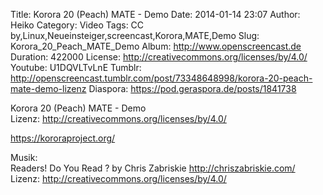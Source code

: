 Title: Korora 20 (Peach) MATE - Demo
Date: 2014-01-14 23:07
Author: Heiko
Category: Video
Tags: CC by,Linux,Neueinsteiger,screencast,Korora,MATE,Demo
Slug: Korora_20_Peach_MATE_Demo
Album: http://www.openscreencast.de
Duration: 422000
License: http://creativecommons.org/licenses/by/4.0/
Youtube: U1DQVLTvLnE
Tumblr: http://openscreencast.tumblr.com/post/73348648998/korora-20-peach-mate-demo-lizenz
Diaspora: https://pod.geraspora.de/posts/1841738

Korora 20 (Peach) MATE - Demo  
Lizenz: <http://creativecommons.org/licenses/by/4.0/>  
  
<https://kororaproject.org/>  
  
Musik:  
Readers! Do You Read ? by Chris Zabriskie <http://chriszabriskie.com/>  
Lizenz: <http://creativecommons.org/licenses/by/4.0/>

